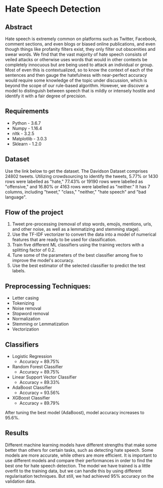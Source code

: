 # **Hate Speech Detection**

## Abstract
Hate speech is extremely common on platforms such as Twitter, Facebook, comment sections, and even blogs or biased online publications, and even though things like profanity filters exist, they only filter out obscenities and swear words. We find that the vast majority of hate speech consists of veiled attacks or otherwise uses words that would in other contexts be completely innocuous but are being used to attack an individual or group. Most of even this is contextualized, so to know the context of each of the sentences and then gauge the hatefulness with near-perfect accuracy would require some knowledge of the topic under discussion, which is beyond the scope of our rule-based algorithm. However, we discover a model to distinguish between speech that is mildly or intensely hostile and identify it with a fair degree of precision.

## Requirements
- Python - 3.6.7
- Numpy - 1.16.4
- nltk - 3.2.5
- Matplotlib - 3.0.3
- Sklearn - 1.2.0

## Dataset
Use the link below to get the dataset. The Davidson Dataset comprises 24802 tweets. Utilizing crowdsourcing to identify the tweets, 5.77% or 1430 rows were labelled as "hate," 77.43% or 19190 rows were labelled as "offensive," and 16.80% or 4163 rows were labelled as "neither." It has 7 columns, including "tweet," "class," "neither," "hate speech" and "bad language".

## Flow of the project
1. Tweet pre-processing (removal of stop words, emojis, mentions, urls, and other noise, as well as a lemmatizing and stemming stage).
2. Use the  TF-IDF vectorizer to convert the data into a model of numerical features that are ready to be used for classification.
3. Train five different ML classifiers using the training vectors with a splitting factor of 0.2.
4. Tune some of the parameters of the best classifier among five to improve the model's accuracy.
5. Use the best estimator of the selected classifier to predict the test labels.

## Preprocessing Techniques:
- Letter casing
- Tokenizing
- Noise removal
- Stopword removal
- Normalization
- Stemming or Lemmatization
- Vectorization

## Classifiers
- Logistic Regression
  + Accuracy = 89.75%
- Random Forest Classifier
  + Accuracy = 89.75%
- Linear Support Vector Classifier
  + Accuracy = 89.33%
- AdaBoost Classifier
  + Accuracy = 93.56%
- XGBoost Classifier
  + Accuracy = 89.79%
  
After tuning the best model (AdaBoost), model accuracy increases to 95.6%.

## Results
Different machine learning models have different strengths that make some better than others for certain tasks, such as detecting hate speech. Some models are more accurate, while others are more efficient. It is important to use different models and compare their performances in order to find the best one for hate speech detection. The model we have trained is a little overfit to the training data, but we can handle this by using different regularisation techniques. But still, we had achieved 95% accuracy on the validation data.
